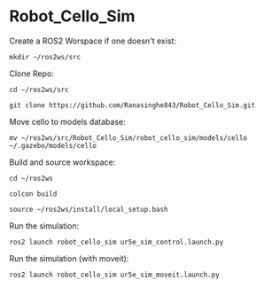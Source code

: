 # Robot_Cello_Sim

Create a ROS2 Worspace if one doesn't exist:
```
mkdir ~/ros2ws/src
```

Clone Repo:

```
cd ~/ros2ws/src
```

```
git clone https://github.com/Ranasinghe843/Robot_Cello_Sim.git
```


Move cello to models database:

```
mv ~/ros2ws/src/Robot_Cello_Sim/robot_cello_sim/models/cello ~/.gazebo/models/cello
```

Build and source workspace:
```
cd ~/ros2ws
```

```
colcon build
```

```
source ~/ros2ws/install/local_setup.bash
```

Run the simulation:

```
ros2 launch robot_cello_sim ur5e_sim_control.launch.py
```

Run the simulation (with moveit):

```
ros2 launch robot_cello_sim ur5e_sim_moveit.launch.py
```
